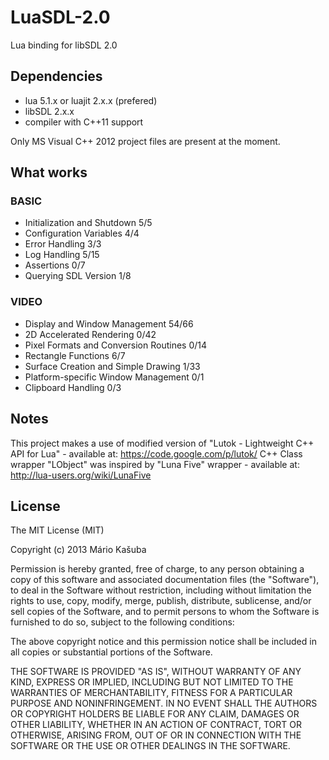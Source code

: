 LuaSDL-2.0
===============

Lua binding for libSDL 2.0

Dependencies
------------

- lua 5.1.x or luajit 2.x.x (prefered)
- libSDL 2.x.x
- compiler with C++11 support

Only MS Visual C++ 2012 project files are present at the moment.

What works
-------------

### BASIC
- Initialization and Shutdown 5/5
- Configuration Variables 4/4
- Error Handling 3/3
- Log Handling 5/15
- Assertions 0/7
- Querying SDL Version 1/8

### VIDEO
- Display and Window Management 54/66
- 2D Accelerated Rendering 0/42
- Pixel Formats and Conversion Routines 0/14
- Rectangle Functions 6/7
- Surface Creation and Simple Drawing 1/33
- Platform-specific Window Management 0/1
- Clipboard Handling 0/3

Notes
-------------

This project makes a use of modified version of "Lutok - Lightweight C++ API for Lua" - available at: https://code.google.com/p/lutok/
C++ Class wrapper "LObject" was inspired by "Luna Five" wrapper - available at: http://lua-users.org/wiki/LunaFive

License
-------------

The MIT License (MIT)

Copyright (c) 2013 Mário Kašuba

Permission is hereby granted, free of charge, to any person obtaining a copy
of this software and associated documentation files (the "Software"), to deal
in the Software without restriction, including without limitation the rights
to use, copy, modify, merge, publish, distribute, sublicense, and/or sell
copies of the Software, and to permit persons to whom the Software is
furnished to do so, subject to the following conditions:

The above copyright notice and this permission notice shall be included in
all copies or substantial portions of the Software.

THE SOFTWARE IS PROVIDED "AS IS", WITHOUT WARRANTY OF ANY KIND, EXPRESS OR
IMPLIED, INCLUDING BUT NOT LIMITED TO THE WARRANTIES OF MERCHANTABILITY,
FITNESS FOR A PARTICULAR PURPOSE AND NONINFRINGEMENT. IN NO EVENT SHALL THE
AUTHORS OR COPYRIGHT HOLDERS BE LIABLE FOR ANY CLAIM, DAMAGES OR OTHER
LIABILITY, WHETHER IN AN ACTION OF CONTRACT, TORT OR OTHERWISE, ARISING FROM,
OUT OF OR IN CONNECTION WITH THE SOFTWARE OR THE USE OR OTHER DEALINGS IN
THE SOFTWARE.
